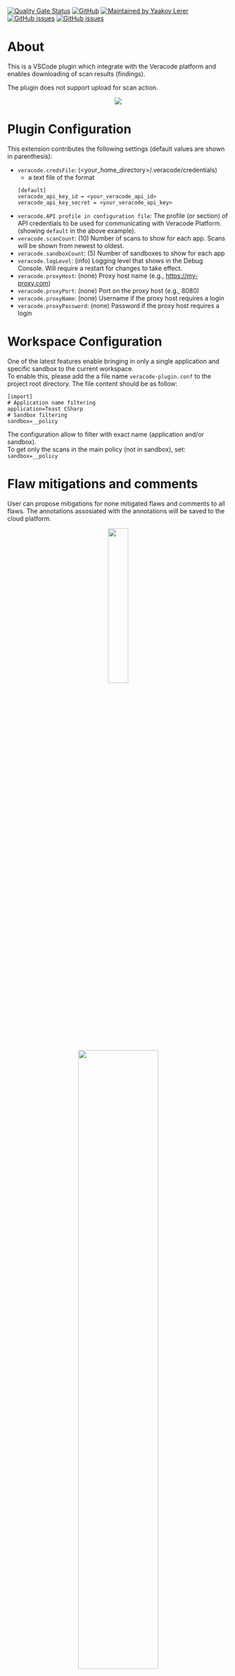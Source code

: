 [![Quality Gate Status](https://sonarcloud.io/api/project_badges/measure?project=Lerer_VSCode-Veracode-Unified&metric=alert_status)](https://sonarcloud.io/dashboard?id=Lerer_VSCode-Veracode-Unified) [![GitHub](https://img.shields.io/github/license/lerer/VSCode-Veracode-Unified?style=flat-squere)](https://github.com/Lerer/VSCode-Veracode-Unified/blob/master/LICENSE.md) [![Maintained by Yaakov Lerer](https://img.shields.io/badge/maintained%20by-Lerer-brightgreen)](http://www.github.com/lerer) [![GitHub issues](https://img.shields.io/github/issues/lerer/VSCode-Veracode-Unified/enhancement?color=9cf)](https://github.com/Lerer/VSCode-Veracode-Unified/issues?q=is%3Aopen+is%3Aissue+label%3Aenhancement) [![GitHub issues](https://img.shields.io/github/issues/lerer/VSCode-Veracode-Unified/bug?color=red)](https://github.com/Lerer/VSCode-Veracode-Unified/issues?q=is%3Aopen+is%3Aissue+label%3Abug)

# About

This is a VSCode plugin which integrate with the Veracode platform and enables downloading of scan results (findings).

The plugin does not support upload for scan action. 

<p align=center>
<img src="media/IDE_View_210809_135013.png">
</p>

# Plugin Configuration

This extension contributes the following settings (default values are shown in parenthesis):

* `veracode.credsFile`: (<your_home_directory>/.veracode/credentials)
  * a text file of the format 
  ```
  [default]
  veracode_api_key_id = <your_veracode_api_id>
  veracode_api_key_secret = <your_veracode_api_key>
  ```
* `veracode.API profile in configuration file`: The profile (or section) of API credentials to be used for communicating with Veracode Platform. (showing `default` in the above example).
* `veracode.scanCount`: (10) Number of scans to show for each app.  Scans will be shown from newest to oldest.
* `veracode.sandboxCount`: (5) Number of sandboxes to show for each app
* `veracode.logLevel`: (info) Logging level that shows in the Debug Console.  Will require a restart for changes to take effect.
* `veracode.proxyHost`: (none) Proxy host name (e.g., https://my-proxy.com)
* `veracode.proxyPort`: (none) Port on the proxy host (e.g., 8080)
* `veracode.proxyName`: (none) Username if the proxy host requires a login 
* `veracode.proxyPassword`: (none) Password if the proxy host requires a login

# Workspace Configuration
One of the latest features enable bringing in only a single application and specific sandbox to the current workspace.  
To enable this, please add the a file name `veracode-plugin.conf` to the project root directory. The file content should be as follow:
```
[import]
# Application name filtering
application=Teast CSharp
# Sandbox filtering
sandbox=__policy
```
The configuration allow to filter with exact name (application and/or sandbox).  
To get only the scans in the main policy (not in sandbox), set: `sandbox=__policy` 

# Flaw mitigations and comments  
User can propose mitigations for none mitigated flaws and comments to all flaws. The annotations assosiated with the annotations will be saved to the cloud platform. 

<p align=center>
<img src="media/Annotation_menu_210809_134916.png" width="30%">
</p>

<p align=center>
<img src="media/ScreenShot_2020-10-12_010929.png" width="60%">
</p>

# Sorting and Filtering
The menu (from the Veracode tree explorer pane) have few sorting and filtering options.

<p align=center>
<img src="media/Filters_menu_2021-08-09_124402.png" width="55%">
</p>

## Sorting and Grouping
- __Sort by Severity__: will organize flaws by their severity
  - Medium
    - #6 - CWE-80 - \<File_Name\>:\<line number\>
- __Sort by CWE__: will organize the findings by CWE with a title:
  - CWE-80 - Medium - Improper Neutralization of Script-Related HTML Tags in a Web Page (Basic XSS)
    - #4 - \<File_Name\>:\<line number\>
- __Sort by Flaw Category__: will organize and group findings by the flaw Category
  - \<Flaw Category Name\>
    - #5 - \<Severity\> - CWE-XXX - \<File_Name\>:\<line number\>

## Filtering
- __Mitigations__ : will allow to include or exclude mitigated findings
- __Effecting Policy__ : Will enable to remove findings which are not effecting policy associate with the Application Profile 

__Note:__ The selected grouping and the filtering you can view at the IDE status bar
<p align=center>
<img src="media/IDE_info_bar_210810_0048.png" width="70%">
</p>

# Reports
Few new options for reporting from the Sandbox/Policy level

## Software Composition Analysis (SCA)
Get a view of the vulnerabilities associate with the application policy or sandbox scan

The import menu option is available at the POLICY/sandbox level
<p align=center>
<img src="media/menu_report_sca.png" width="30%">
</p>
Clicking on the option will open (with a delay of few seconds) a new page (web view) in the IDE of the SCA findings
<p align=center>
<img src="media/SCA_page_view_210809_124333.png" >
</p>

## Summary Report
Fetch the summary report of the Policy/Sandbox.  
__Note__ - results includes also mitigated findings

<p align=center>
<img src="media/menu_report_summary.png" width="30%">
</p>

<p align=center>
<img src="media/summary_report.png" width="50%">
</p>


          
## Found a problem? Want to request a feature?
Please log an issue.  

# A note about the author
While it's true that I work at [Veracode](https://www.veracode.com/) at the time of writing this plugin - this is not an official supported plugin by Veracode.

# Credit
The initial code base of this plugin was created by a colleague of mine - [Kevin Rise](https://gitlab.com/buzzcode).






